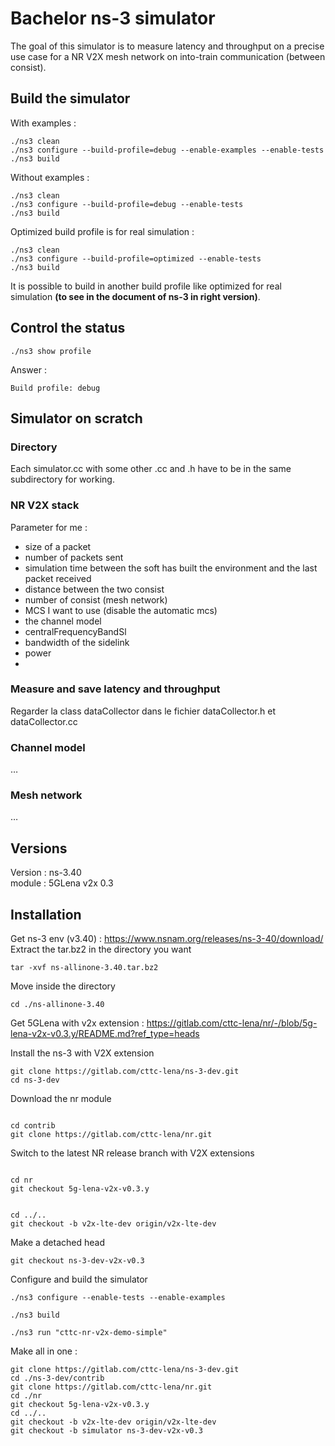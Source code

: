 # Bachelor ns-3 simulator
The goal of this simulator is to measure latency and throughput on a precise use case for a NR V2X mesh network on 
into-train communication (between consist).

## Build the simulator
With examples :
```terminal
./ns3 clean
./ns3 configure --build-profile=debug --enable-examples --enable-tests
./ns3 build
```
Without examples :
```terminal
./ns3 clean
./ns3 configure --build-profile=debug --enable-tests
./ns3 build
```
Optimized build profile is for real simulation :
```terminal
./ns3 clean
./ns3 configure --build-profile=optimized --enable-tests
./ns3 build
```
It is possible to build in another build profile like optimized for real simulation **(to see in the document of ns-3 in 
right version)**.
## Control the status
```terminal
./ns3 show profile
```

Answer :

```terminal
Build profile: debug
```

## Simulator on scratch

### Directory

Each simulator.cc with some other .cc and .h have to be in the same subdirectory for working.

### NR V2X stack

Parameter for me :
- size of a packet
- number of packets sent
- simulation time between the soft has built the environment and the last packet received
- distance between the two consist
- number of consist (mesh network)
- MCS I want to use (disable the automatic mcs)
- the channel model
- centralFrequencyBandSl
- bandwidth of the sidelink
- power 
- 
### Measure and save latency and throughput

Regarder la class dataCollector dans le fichier dataCollector.h et dataCollector.cc

### Channel model

…

### Mesh network

…

## Versions

Version : ns-3.40 \
module : 5GLena v2x 0.3

## Installation

Get ns-3 env (v3.40) : https://www.nsnam.org/releases/ns-3-40/download/ \
Extract the tar.bz2 in the directory you want 

```terminal
tar -xvf ns-allinone-3.40.tar.bz2
```

Move inside the directory 

```terminal
cd ./ns-allinone-3.40
```

Get 5GLena with v2x extension : https://gitlab.com/cttc-lena/nr/-/blob/5g-lena-v2x-v0.3.y/README.md?ref_type=heads

Install the ns-3 with V2X extension

```terminal
git clone https://gitlab.com/cttc-lena/ns-3-dev.git
cd ns-3-dev
```

Download the nr module

```terminal

cd contrib
git clone https://gitlab.com/cttc-lena/nr.git
```

Switch to the latest NR release branch with V2X extensions

```terminal

cd nr
git checkout 5g-lena-v2x-v0.3.y
```

```terminal

cd ../..
git checkout -b v2x-lte-dev origin/v2x-lte-dev
```

Make a detached head

```terminal
git checkout ns-3-dev-v2x-v0.3
```

Configure and build the simulator

```terminal
./ns3 configure --enable-tests --enable-examples
```

```terminal
./ns3 build
```

```terminal
./ns3 run "cttc-nr-v2x-demo-simple"
```

Make all in one :

```terminal
git clone https://gitlab.com/cttc-lena/ns-3-dev.git
cd ./ns-3-dev/contrib
git clone https://gitlab.com/cttc-lena/nr.git
cd ./nr
git checkout 5g-lena-v2x-v0.3.y
cd ../..
git checkout -b v2x-lte-dev origin/v2x-lte-dev
git checkout -b simulator ns-3-dev-v2x-v0.3
```

```terminal

```
